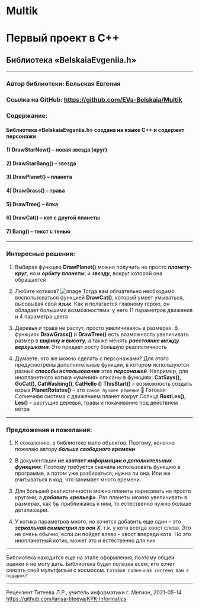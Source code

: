 # Multik
# Первый проект в С++

## Библиотека «BelskaiaEvgeniia.h»
---
### Автор библиотеки: Бельская Евгения

### Ссылка на GitHub: <https://github.com/EVa-Belskaia/Multik>
### Содержание:

#### Библиотека «BelskaiaEvgeniia.h» создана на языке C++ и содержит персонажи

#### 1) DrawStarNew() – новая звезда (круг)
#### 2) DrawStarBang() – звезда
#### 3) DrawPlanet() – планета
#### 4) DrawGrass() – трава
#### 5) DrawTree() – ёлка
#### 6) DrawCat() – кот с другой планеты
#### 7) Bang() – текст с тенью

---
### Интересные решения:
1) Выбирая функцию **DrawPlanet()** можно получить не просто ***планету-круг***, но и ***орбиту планеты***, и ***звезду***, вокруг которой она обращается

2) Любите котиков? 
![image](https://user-images.githubusercontent.com/82133984/118189274-ff681680-b45a-11eb-9ef5-b0a9a2daa6d7.png)
Тогда вам обязательно необходимо воспользоваться функцией **DrawCat()**, который умеет умываться, высовывая свой ***язык***. 
Как и полагается главному герою, он обладает большими возможностями: у него 11 параметров движения и 4 параметра цвета

3) Деревья и трава не растут, просто увеличиваясь в размерах. В функциях **DrawGrass()** и  **DrawTree()** есть возможность увеличивать размер в ***ширину и высоту***, а также менять ***расстояние между верхушками***. Это придает росту большую реалистичность 

4) Думаете, что же можно сделать с персонажами? Для этого предусмотрены дополнительные функции, в котором используются разные ***способы использования*** этих ***персонажей***. 
Например, для инопланетного котика «умения» описаны в функциях: **CatSays(), GoCat(), CatWashing(), CatHello ()**
**ThisStart()** – возможность создать взрыв
**PlanetRotates()** – это `самое лучшее решение`  Готовая Солнечная система с движением планет вокруг Солнца
**RostLes(), Les()** – растущие деревья, травы и покачивание под действием ветра

---
### Предложения и пожелания:
1) К сожалению, в библиотеке мало объектов. Поэтому, конечно пожелаю автору ***больше свободного времени***

2) В документации ***не хватает информации о дополнительных функциях***. Поэтому требуется сначала использовать функцию в программе, а потом уже разбираться, нужна ли она. Или же вчитываться в код, что занимает много времени.

3) Для большей реалистичности можно планеты нарисовать не просто кругами, а ***добавить «рельеф»***. Раз планеты можно увеличивать в размерах, как бы приближаясь к ним, то естественно нужно больше детализации.

4) У котика параметров много, но хочется добавить еще один – это ***зеркальная симметрия по оси Х***, т.к. у кота всегда хвост слева. Это не очень обычно, если он пойдет влево - хвост впереди кота. Но это инопланетный котик, может это и естественно для них

---
Библиотека находится еще на этапе оформления, поэтому общей оценки я не могу дать.
Библиотека будет полезна всем, кто хочет связать свой мультфильм с космосом. `Готовая Солнечная система вам в подарок!`

---
Рецензент Титеева Л.Р., учитель  информатики
г. Мегион, 2021-05-14
<https://github.com/larisa-titeeva/KPK-Informatics>

     
